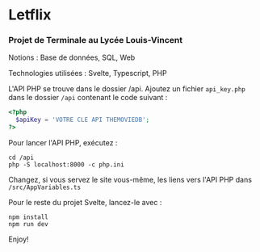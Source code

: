 # Letflix
### Projet de Terminale au Lycée Louis-Vincent

Notions : Base de données, SQL, Web

Technologies utilisées : Svelte, Typescript, PHP

L'API PHP se trouve dans le dossier /api. Ajoutez un fichier `api_key.php` dans le dossier `/api` contenant le code suivant :
```php
<?php
  $apiKey = 'VOTRE CLE API THEMOVIEDB';
?>
```

Pour lancer l'API PHP, exécutez :
```
cd /api
php -S localhost:8000 -c php.ini
```

Changez, si vous servez le site vous-même, les liens vers l'API PHP dans `/src/AppVariables.ts`

Pour le reste du projet Svelte, lancez-le avec :
```
npm install
npm run dev
```

Enjoy!
